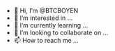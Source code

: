 - 👋 Hi, I’m @BTCBOYEN
- 👀 I’m interested in ...
- 🌱 I’m currently learning ...
- 💞️ I’m looking to collaborate on ...
- 📫 How to reach me ...

<!---
BTCBOYEN/BTCBOYEN is a ✨ special ✨ repository because its `README.md` (this file) appears on your GitHub profile.
You can click the Preview link to take a look at your changes.
--->

